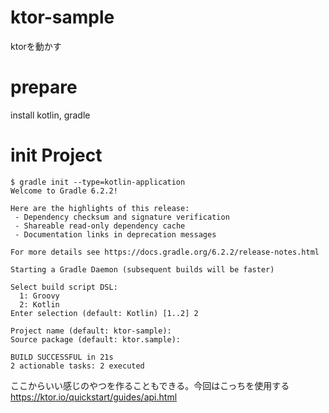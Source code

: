 # ktor-sample
ktorを動かす

# prepare
install kotlin, gradle

# init Project
```
$ gradle init --type=kotlin-application
Welcome to Gradle 6.2.2!

Here are the highlights of this release:
 - Dependency checksum and signature verification
 - Shareable read-only dependency cache
 - Documentation links in deprecation messages

For more details see https://docs.gradle.org/6.2.2/release-notes.html

Starting a Gradle Daemon (subsequent builds will be faster)

Select build script DSL:
  1: Groovy
  2: Kotlin
Enter selection (default: Kotlin) [1..2] 2

Project name (default: ktor-sample):
Source package (default: ktor.sample):

BUILD SUCCESSFUL in 21s
2 actionable tasks: 2 executed
```

ここからいい感じのやつを作ることもできる。今回はこっちを使用する
https://ktor.io/quickstart/guides/api.html

